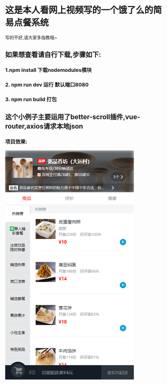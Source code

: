 # 这是本人看网上视频写的一个饿了么的简易点餐系统
写的不好,请大家多指教哦~
## 如果想查看请自行下载,步骤如下:
### 1.npm install 下载nodemodules模块
### 2. npm run dev  运行  默认端口8080
### 3. npm run build 打包


## 这个小例子主要运用了better-scroll插件,vue-router,axios请求本地json
### 项目效果:
![](https://github.com/1505069266/eleme-example/blob/master/images/11.png)
